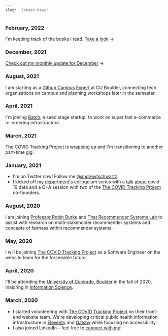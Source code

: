 ```yaml
---
slug: 'latest-news'
---
```


### February, 2022

I'm keeping track of the books I read. [Take a look](/books) →

### December, 2021

[Check out my monthly update for December](/writing/one-small-step-december-2021) →

### August, 2021

I am starting as a [Github Campus Expert](https://githubcampus.expert/) at CU Boulder, connecting
tech organizations on campus and planning workshops later in the semester.

### April, 2021

I'm joining [Batch](https://getbatch.com), a seed stage startup, to work on super fast
e-commerce re-ordering infrastructure.

### March, 2021

The COVID Tracking Project is [wrapping up](https://covidtracking.com/analysis-updates/covid-tracking-project-end-march-7)
and I'm transitioning to another part-time gig.

### January, 2021

- I'm on Twitter now! Follow me [@andrewtschwartz](https://twitter.com/andrewtschwartz).
- I kicked off [my department's](https://www.colorado.edu/cmci/infoscience) colloquium
  series with a [talk](https://twitter.com/neurdy/status/1352074959800197120)
  [about](https://twitter.com/palen/status/1352010423663431681) covid-19 data and a Q+A
  session with two of the [The COVID Tracking Project](https://covidtracking.com/) co-founders.

### August, 2020

I am joining [Professor Robin Burke](https://www.colorado.edu/cmci/people/college-leadership/robin-burke)
and [That Recommender Systems Lab](http://www.that-recsys-lab.net/) to assist
with research on multi-stakeholder recommender systems and concepts of fairness
within recommender systems.

### May, 2020

I will be joining [The COVID Tracking Project](https://covidtracking.com/) as a Software
Engineer on the website team for the forseeable future.

### April, 2020

I'll be attending the [University of Colorado, Boulder](https://www.colorado.edu/)
in the fall of 2020, majoring in [Information Science](https://www.colorado.edu/cmci/infoscience).

### March, 2020

- I started volunteering with [The COVID Tracking Project](https://covidtracking.com/)
  on their front-end website team. We're developing critical public health
  information infrastructure in [Eleventy](https://www.11ty.dev/) and
  [Gatsby](https://www.gatsbyjs.org) while focusing on accessibility.
- I also joined LinkedIn – feel free to [connect with me](https://www.linkedin.com/in/andrewtschwartz/)!
